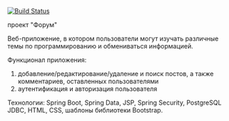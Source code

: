 [![Build Status](https://travis-ci.com/alexanderlebedev1989/job4j_forum.svg?branch=master)](https://travis-ci.com/alexanderlebedev1989/job4j_forum)

проект "Форум" 

Веб-приложение, в котором пользователи могут изучать различные темы по программированию и обмениваться информацией.

Функционал приложения:
1) добавление/редактирование/удаление и поиск постов, а также комментариев, оставленных пользователями
2) аутентификация и авторизация пользователя

Технологии: Spring Boot, Spring Data, JSP, Spring Security, PostgreSQL JDBC, HTML, CSS, шаблоны библиотеки Bootstrap.
